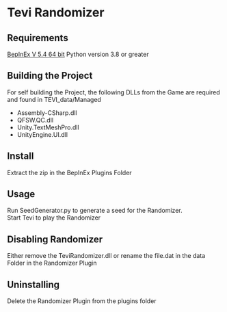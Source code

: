 # Tevi Randomizer

## Requirements

[BepInEx V 5.4 64 bit](https://docs.bepinex.dev/articles/user_guide/installation/index.html#tabpanel_bHGHmlrG6S_tabid-win)
Python version 3.8 or greater

## Building the Project

For self building the Project, the following DLLs from the Game are required and found in TEVI_data/Managed
+ Assembly-CSharp.dll
+ QFSW.QC.dll
+ Unity.TextMeshPro.dll
+ UnityEngine.UI.dll

## Install
Extract the zip in the BepInEx Plugins Folder

## Usage
Run SeedGenerator.py to generate a seed for the Randomizer.<br>
Start Tevi to play the Randomizer

## Disabling Randomizer
Either remove the TeviRandomizer.dll or rename the file.dat in the data Folder in the Randomizer Plugin

## Uninstalling
Delete the Randomizer Plugin from the plugins folder
